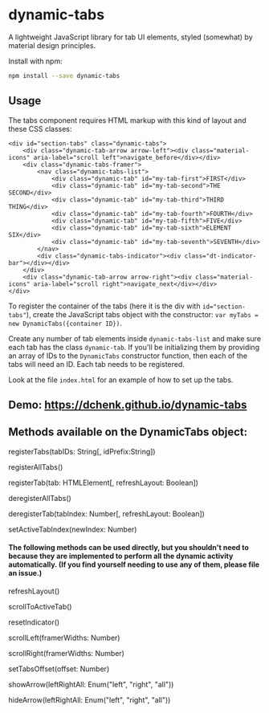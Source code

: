 # dynamic-tabs
A lightweight JavaScript library for tab UI elements, styled (somewhat) by material design principles.

Install with npm:
```bash
npm install --save dynamic-tabs
```

## Usage
The tabs component requires HTML markup with this kind of layout and these CSS classes:
```
<div id="section-tabs" class="dynamic-tabs">
    <div class="dynamic-tab-arrow arrow-left"><div class="material-icons" aria-label="scroll left">navigate_before</div></div>
    <div class="dynamic-tabs-framer">
        <nav class="dynamic-tabs-list">
            <div class="dynamic-tab" id="my-tab-first">FIRST</div>
            <div class="dynamic-tab" id="my-tab-second">THE SECOND</div>
            <div class="dynamic-tab" id="my-tab-third">THIRD THING</div>
            <div class="dynamic-tab" id="my-tab-fourth">FOURTH</div>
            <div class="dynamic-tab" id="my-tab-fifth">FIVE</div>
            <div class="dynamic-tab" id="my-tab-sixth">ELEMENT SIX</div>
            <div class="dynamic-tab" id="my-tab-seventh">SEVENTH</div>
        </nav>
        <div class="dynamic-tabs-indicator"><div class="dt-indicator-bar"></div></div>
    </div>
    <div class="dynamic-tab-arrow arrow-right"><div class="material-icons" aria-label="scroll right">navigate_next</div></div>
</div>
```
To register the container of the tabs (here it is the div with `id="section-tabs"`), create the JavaScript tabs object with the constructor: `var myTabs = new DynamicTabs({container ID})`.

Create any number of tab elements inside `dynamic-tabs-list` and make sure each tab has the class `dynamic-tab`. If you'll be initializing them by providing an array of IDs to the `DynamicTabs` constructor function, then each of the tabs will need an ID. Each tab needs to be registered.

Look at the file `index.html` for an example of how to set up the tabs.

## Demo: https://dchenk.github.io/dynamic-tabs

## Methods available on the DynamicTabs object:

registerTabs(tabIDs: String[, idPrefix:String])

registerAllTabs()

registerTab(tab: HTMLElement[, refreshLayout: Boolean])

deregisterAllTabs()

deregisterTab(tabIndex: Number[, refreshLayout: Boolean])

setActiveTabIndex(newIndex: Number)

#### The following methods can be used directly, but you shouldn't need to because they are implemented to perform all the dynamic activity automatically. (If you find yourself needing to use any of them, please file an issue.)

refreshLayout()

scrollToActiveTab()

resetIndicator()

scrollLeft(framerWidths: Number)

scrollRight(framerWidths: Number)

setTabsOffset(offset: Number)

showArrow(leftRightAll: Enum("left", "right", "all"))

hideArrow(leftRightAll: Enum("left", "right", "all"))
